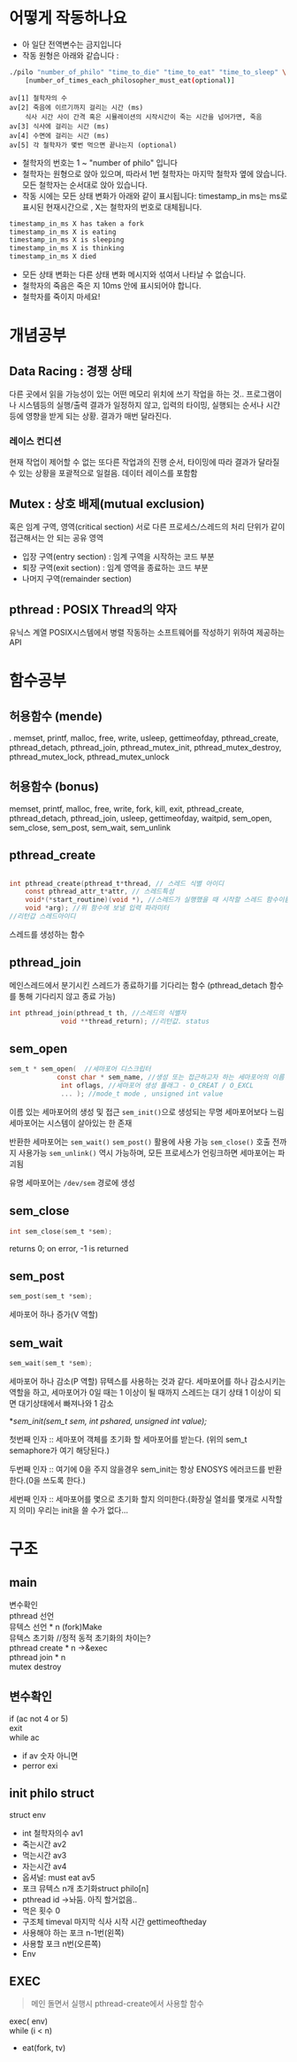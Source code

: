 # 어떻게  작동하나요
- 아 일단 전역변수는 금지입니다
- 작동 원형은 아래와 같습니다 :
```sh
./pilo "number_of_philo" "time_to_die" "time_to_eat" "time_to_sleep" \
	[number_of_times_each_philosopher_must_eat(optional)]
```
	av[1] 철학자의 수
	av[2] 죽음에 이르기까지 걸리는 시간 (ms)
		식사 시간 사이 간격 혹은 시뮬레이션의 시작시간이 죽는 시간을 넘어가면, 죽음
	av[3] 식사에 걸리는 시간 (ms)
	av[4] 수면에 걸리는 시간 (ms)
	av[5] 각 철학자가 몇번 먹으면 끝나는지 (optional)
- 철학자의 번호는 1 ~ "number of philo" 입니다
- 철학자는 원형으로 앉아 있으며, 따라서 1번 철학자는 마지막 철학자 옆에 앉습니다. 
	모든 철학자는 순서대로 앉아 있습니다.
- 작동 시에는 모든 상태 변화가 아래와 같이 표시됩니다: 
	timestamp_in ms는 ms로 표시된 현재시간으로 ,
	X는 철학자의 번호로 대체됩니다.
``` sh
timestamp_in_ms X has taken a fork
timestamp_in_ms X is eating
timestamp_in_ms X is sleeping
timestamp_in_ms X is thinking
timestamp_in_ms X died
```
- 모든 상태 변화는 다른 상태 변화 메시지와 섞여서 나타날 수 없습니다.
- 철학자의 죽음은 죽은 지 10ms 안에 표시되어야 합니다.
- 철학자를 죽이지 마세요!


# 개념공부
## Data Racing : 경쟁 상태
다른 곳에서 읽을 가능성이 있는 어떤 메모리 위치에 쓰기 작업을 하는 것..
프로그램이나 시스템등의 실행/출력 결과가 일정하지 않고, 입력의 타이밍, 실행되는 순서나 시간 등에 영향을 받게 되는 상황. 결과가 매번 달라진다.

### 레이스 컨디션
현재 작업이 제어할 수 없는 또다른 작업과의 진행 순서, 타이밍에 따라 결과가 달라질 수 있는 상황을 포괄적으로 일컬음. 데이터 레이스를 포함함

## Mutex :  상호 배제(mutual exclusion)
혹은 임계 구역, 영역(critical section)
서로 다른 프로세스/스레드의 처리 단위가 같이 접근해서는 안 되는 공유 영역
- 입장 구역(entry section) :  임계 구역을 시작하는 코드 부분
- 퇴장 구역(exit section) : 임계 영역을 종료하는 코드 부분
- 나머지 구역(remainder section)
  
## pthread : POSIX Thread의 약자
유닉스 계열 POSIX시스템에서 병렬 작동하는 소프트웨어를 작성하기 위하여 제공하는 API


# 함수공부
## 허용함수 (mende)
. memset, printf, malloc, free, write, usleep, 
gettimeofday, 
pthread_create, pthread_detach, pthread_join, 
pthread_mutex_init, pthread_mutex_destroy, pthread_mutex_lock, pthread_mutex_unlock

## 허용함수 (bonus)
memset, printf, malloc, free, write, fork, kill, exit, 
pthread_create, pthread_detach, pthread_join, 
usleep, gettimeofday, waitpid, 
sem_open, sem_close, sem_post, sem_wait, sem_unlink


## pthread_create

```c

int pthread_create(pthread_t*thread, // 스레드 식별 아이디 
	const pthread_attr_t*attr, // 스레드특성
	void*(*start_routine)(void *), //스레드가 실행했을 때 시작할 스레드 함수이름
	void *arg); //위 함수에 보낼 입력 파라미터
//리턴갑 스레드아이디
```
스레드를 생성하는 함수


## pthread_join

메인스레드에서 분기시킨 스레드가 종료하기를 기다리는 함수
(pthread_detach 함수를 통해 기다리지 않고 종료 가능)
```c
int pthread_join(pthread_t th, //스레드의 식별자
		     void **thread_return); //리턴값. status 

```
## sem_open
```c
sem_t * sem_open(  //세마포어 디스크립터
			const char * sem_name, //생성 또는 접근하고자 하는 세마포어의 이름
		     int oflags, //세마포어 생성 플래그 - O_CREAT / O_EXCL
		     ... ); //mode_t mode , unsigned int value
```
이름 있는 세마포어의 생성 및 접근
`sem_init()`으로 생성되는 무명 세마포어보다 느림
세마포어는 시스템이 살아있는 한 존재

반환한 세마포어는 `sem_wait()`  `sem_post()` 활용에 사용 가능
`sem_close()` 호출 전까지 사용가능
`sem_unlink()` 역시 가능하며, 모든 프로세스가 언링크하면 세마포어는 파괴됨

유명 세마포어는 `/dev/sem` 경로에 생성

## sem_close
```c
int sem_close(sem_t *sem);
```
returns 0; on error, -1 is returned


## sem_post
```c
sem_post(sem_t *sem);
```
세마포어 하나 증가(V 역할)

## sem_wait 
```c
sem_wait(sem_t *sem);
```
세마포어 하나 감소(P 역할)
뮤텍스를 사용하는 것과 같다.
세마포어를 하나 감소시키는 역할을 하고, 
세마포어가 0일 때는 1 이상이 될 때까지 스레드는 대기 상태
1 이상이 되면 대기상태에서 빠져나와 1 감소

**sem_init(sem_t *sem, int pshared, unsigned int value);**

첫번째 인자 :: 세마포어 객체를 초기화 할 세마포어를 받는다. (위의 sem_t semaphore가 여기 해당된다.)

두번째 인자 :: 여기에 0을 주지 않을경우 sem_init는 항상 ENOSYS 에러코드를 반환한다.(0을 쓰도록 한다.)

세번째 인자 :: 세마포어를 몇으로 초기화 할지 의미한다.(화장실 열쇠를 몇개로 시작할지 의미)
우리는 init을 쓸 수가 없다...


# 구조
## main  
변수확인  
pthread 선언  
뮤텍스 선언 * n (fork)Make  
뮤텍스 초기화 //정적 동적 초기화의 차이는?  
pthread create * n →&exec  
pthread join * n  
mutex destroy  

## 변수확인
if (ac not 4 or 5)  
exit  
while ac  
- if av 숫자 아니면  
- perror exi
## init philo struct  
struct env  
- int 철학자의수 av1  
- 죽는시간 av2  
- 먹는시간 av3  
- 자는시간 av4  
- 옵셔널: must eat av5  
- 포크 뮤텍스 n개 초기화struct philo[n]  
- pthread id →놔둠. 아직 할거없음..  
- 먹은 횟수 0  
- 구조체 timeval 마지막 식사 시작 시간 gettimeoftheday  
- 사용해야 하는 포크 n-1번(왼쪽)  
- 사용할 포크 n번(오른쪽)  
- Env
## EXEC 
> 메인 돌면서 실행시  pthread-create에서 사용할 함수  

exec( env)  
while (i < n)  
- eat(fork, tv)  
